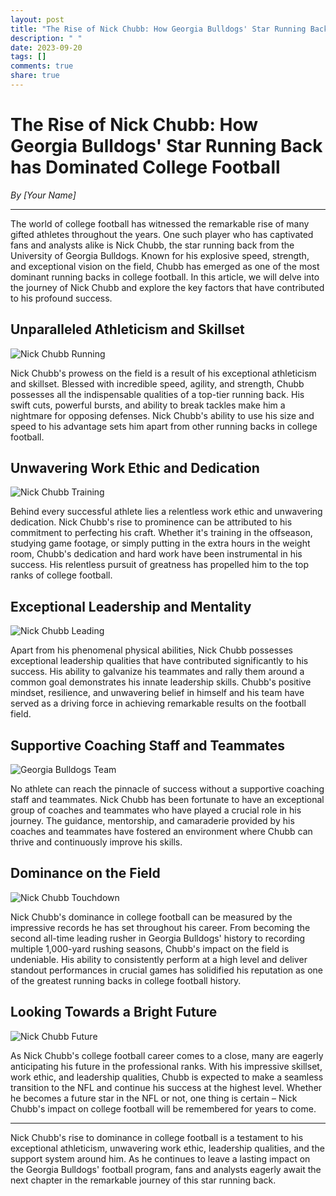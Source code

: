 ```yaml
---
layout: post
title: "The Rise of Nick Chubb: How Georgia Bulldogs' Star Running Back has Dominated College Football"
description: " "
date: 2023-09-20
tags: []
comments: true
share: true
---
```


# The Rise of Nick Chubb: How Georgia Bulldogs' Star Running Back has Dominated College Football

*By [Your Name]*

---

The world of college football has witnessed the remarkable rise of many gifted athletes throughout the years. One such player who has captivated fans and analysts alike is Nick Chubb, the star running back from the University of Georgia Bulldogs. Known for his explosive speed, strength, and exceptional vision on the field, Chubb has emerged as one of the most dominant running backs in college football. In this article, we will delve into the journey of Nick Chubb and explore the key factors that have contributed to his profound success.

## Unparalleled Athleticism and Skillset

![Nick Chubb Running](https://source.unsplash.com/1600x900/?running,football,athletics)

Nick Chubb's prowess on the field is a result of his exceptional athleticism and skillset. Blessed with incredible speed, agility, and strength, Chubb possesses all the indispensable qualities of a top-tier running back. His swift cuts, powerful bursts, and ability to break tackles make him a nightmare for opposing defenses. Nick Chubb's ability to use his size and speed to his advantage sets him apart from other running backs in college football.

## Unwavering Work Ethic and Dedication

![Nick Chubb Training](https://source.unsplash.com/1600x900/?training,athlete,football)

Behind every successful athlete lies a relentless work ethic and unwavering dedication. Nick Chubb's rise to prominence can be attributed to his commitment to perfecting his craft. Whether it's training in the offseason, studying game footage, or simply putting in the extra hours in the weight room, Chubb's dedication and hard work have been instrumental in his success. His relentless pursuit of greatness has propelled him to the top ranks of college football.

## Exceptional Leadership and Mentality

![Nick Chubb Leading](https://source.unsplash.com/1600x900/?leadership,football)

Apart from his phenomenal physical abilities, Nick Chubb possesses exceptional leadership qualities that have contributed significantly to his success. His ability to galvanize his teammates and rally them around a common goal demonstrates his innate leadership skills. Chubb's positive mindset, resilience, and unwavering belief in himself and his team have served as a driving force in achieving remarkable results on the football field.

## Supportive Coaching Staff and Teammates

![Georgia Bulldogs Team](https://source.unsplash.com/1600x900/?football,teamwork)

No athlete can reach the pinnacle of success without a supportive coaching staff and teammates. Nick Chubb has been fortunate to have an exceptional group of coaches and teammates who have played a crucial role in his journey. The guidance, mentorship, and camaraderie provided by his coaches and teammates have fostered an environment where Chubb can thrive and continuously improve his skills.

## Dominance on the Field

![Nick Chubb Touchdown](https://source.unsplash.com/1600x900/?touchdown,athlete,football)

Nick Chubb's dominance in college football can be measured by the impressive records he has set throughout his career. From becoming the second all-time leading rusher in Georgia Bulldogs' history to recording multiple 1,000-yard rushing seasons, Chubb's impact on the field is undeniable. His ability to consistently perform at a high level and deliver standout performances in crucial games has solidified his reputation as one of the greatest running backs in college football history.

## Looking Towards a Bright Future

![Nick Chubb Future](https://source.unsplash.com/1600x900/?football,future)

As Nick Chubb's college football career comes to a close, many are eagerly anticipating his future in the professional ranks. With his impressive skillset, work ethic, and leadership qualities, Chubb is expected to make a seamless transition to the NFL and continue his success at the highest level. Whether he becomes a future star in the NFL or not, one thing is certain – Nick Chubb's impact on college football will be remembered for years to come.

---

Nick Chubb's rise to dominance in college football is a testament to his exceptional athleticism, unwavering work ethic, leadership qualities, and the support system around him. As he continues to leave a lasting impact on the Georgia Bulldogs' football program, fans and analysts eagerly await the next chapter in the remarkable journey of this star running back.